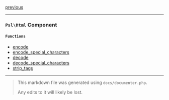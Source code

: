 [previous](hash.md)

---

### `Psl\Html` Component

#### `Functions`

- [encode](./../../src/Psl/Html/encode.php#L27)
- [encode_special_characters](./../../src/Psl/Html/encode_special_characters.php#L29)
- [decode](./../../src/Psl/Html/decode.php#L23)
- [decode_special_characters](./../../src/Psl/Html/decode_special_characters.php#L18)
- [strip_tags](./../../src/Psl/Html/strip_tags.php#L16)



---

> This markdown file was generated using `docs/documenter.php`.
>
> Any edits to it will likely be lost.
